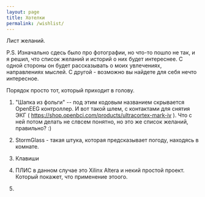```yaml
---
layout: page
title: Хотелки
permalink: /wishlist/
---
```

Лист желаний.

P.S. Изначально сдесь было про фотографии, но что-то пошло не так, и я решил, что список желаний и историй о них будет интереснее.
С одной стороны он будет рассказывать о моих увлечениях, направлениях мыслей. 
С другой - возможно вы найдете для себя нечто интересное.

Порядок просто тот, который приходит в голову.

1. "Шапка из фольги" -- под этим кодовым названием скрывается OpenEEG контроллер. И вот такой шлем, с контактами для снятия ЭКГ ( https://shop.openbci.com/products/ultracortex-mark-iv ). Что с ней потом делать не слвсем понятно, но это же список желаний, правильно? :)

2. StormGlass - такая штука, которая предсказывает погоду, находясь в комнате.
3. Клавиши
4. ПЛИС в данном случае это Xilinx Altera и некий простой проект. Который покажет, что применение этоого.
5. 
